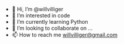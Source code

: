 - 👋 Hi, I’m @willvilliger
- 👀 I’m interested in code
- 🌱 I’m currently learning Python
- 💞️ I’m looking to collaborate on ...
- 📫 How to reach me willvilliger@gmail.com

<!---
willvilliger/willvilliger is a ✨ special ✨ repository because its `README.md` (this file) appears on your GitHub profile.
You can click the Preview link to take a look at your changes.
--->
